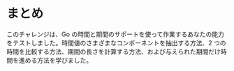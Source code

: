 # まとめ

このチャレンジは、Go の時間と期間のサポートを使って作業するあなたの能力をテストしました。時間値のさまざまなコンポーネントを抽出する方法、2 つの時間を比較する方法、期間の長さを計算する方法、および与えられた期間だけ時間を進める方法を学びました。

